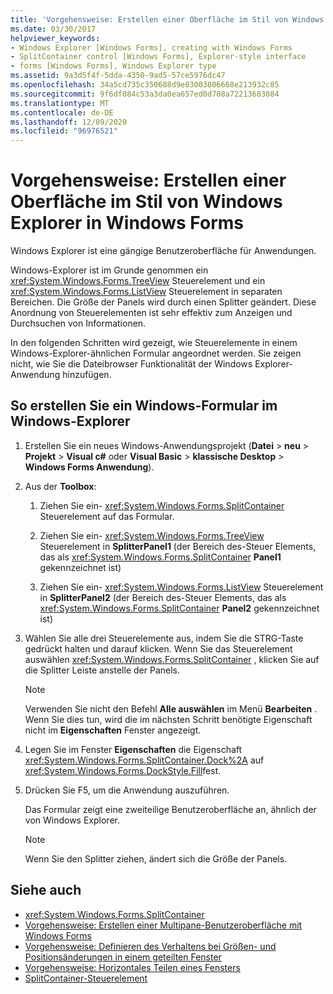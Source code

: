 ```yaml
---
title: 'Vorgehensweise: Erstellen einer Oberfläche im Stil von Windows Explorer in Windows Forms'
ms.date: 03/30/2017
helpviewer_keywords:
- Windows Explorer [Windows Forms], creating with Windows Forms
- SplitContainer control [Windows Forms], Explorer-style interface
- forms [Windows Forms], Windows Explorer type
ms.assetid: 9a3d5f4f-5dda-4350-9ad5-57ce5976dc47
ms.openlocfilehash: 34a5cd735c350688d9e83003806668e213932c85
ms.sourcegitcommit: 9f6df084c53a3da0ea657ed0d708a72213683084
ms.translationtype: MT
ms.contentlocale: de-DE
ms.lasthandoff: 12/09/2020
ms.locfileid: "96976521"
---
```

# <a name="how-to-create-a-windows-explorerstyle-interface-on-a-windows-form"></a>Vorgehensweise: Erstellen einer Oberfläche im Stil von Windows Explorer in Windows Forms
Windows Explorer ist eine gängige Benutzeroberfläche für Anwendungen.

 Windows-Explorer ist im Grunde genommen ein <xref:System.Windows.Forms.TreeView> Steuerelement und ein <xref:System.Windows.Forms.ListView> Steuerelement in separaten Bereichen. Die Größe der Panels wird durch einen Splitter geändert. Diese Anordnung von Steuerelementen ist sehr effektiv zum Anzeigen und Durchsuchen von Informationen.

 In den folgenden Schritten wird gezeigt, wie Steuerelemente in einem Windows-Explorer-ähnlichen Formular angeordnet werden. Sie zeigen nicht, wie Sie die Dateibrowser Funktionalität der Windows Explorer-Anwendung hinzufügen.

## <a name="to-create-a-windows-explorer-style-windows-form"></a>So erstellen Sie ein Windows-Formular im Windows-Explorer

1. Erstellen Sie ein neues Windows-Anwendungsprojekt (**Datei**  >  **neu**  >  **Projekt**  >  **Visual c#** oder **Visual Basic**  >  **klassische Desktop**  >  **Windows Forms Anwendung**).

2. Aus der **Toolbox**:

    1. Ziehen Sie ein- <xref:System.Windows.Forms.SplitContainer> Steuerelement auf das Formular.

    2. Ziehen Sie ein- <xref:System.Windows.Forms.TreeView> Steuerelement in **SplitterPanel1** (der Bereich des-Steuer Elements, das als <xref:System.Windows.Forms.SplitContainer> **Panel1** gekennzeichnet ist)

    3. Ziehen Sie ein- <xref:System.Windows.Forms.ListView> Steuerelement in **SplitterPanel2** (der Bereich des-Steuer Elements, das als <xref:System.Windows.Forms.SplitContainer> **Panel2** gekennzeichnet ist)

3. Wählen Sie alle drei Steuerelemente aus, indem Sie die STRG-Taste gedrückt halten und darauf klicken. Wenn Sie das Steuerelement auswählen <xref:System.Windows.Forms.SplitContainer> , klicken Sie auf die Splitter Leiste anstelle der Panels.

    > [!NOTE]
    > Verwenden Sie nicht den Befehl **Alle auswählen** im Menü **Bearbeiten** . Wenn Sie dies tun, wird die im nächsten Schritt benötigte Eigenschaft nicht im **Eigenschaften** Fenster angezeigt.

4. Legen Sie im Fenster **Eigenschaften** die Eigenschaft <xref:System.Windows.Forms.SplitContainer.Dock%2A> auf <xref:System.Windows.Forms.DockStyle.Fill>fest.

5. Drücken Sie F5, um die Anwendung auszuführen.

     Das Formular zeigt eine zweiteilige Benutzeroberfläche an, ähnlich der von Windows Explorer.

    > [!NOTE]
    > Wenn Sie den Splitter ziehen, ändert sich die Größe der Panels.

## <a name="see-also"></a>Siehe auch

- <xref:System.Windows.Forms.SplitContainer>
- [Vorgehensweise: Erstellen einer Multipane-Benutzeroberfläche mit Windows Forms](how-to-create-a-multipane-user-interface-with-windows-forms.md)
- [Vorgehensweise: Definieren des Verhaltens bei Größen- und Positionsänderungen in einem geteilten Fenster](how-to-define-resize-and-positioning-behavior-in-a-split-window.md)
- [Vorgehensweise: Horizontales Teilen eines Fensters](how-to-split-a-window-horizontally.md)
- [SplitContainer-Steuerelement](splitcontainer-control-windows-forms.md)
